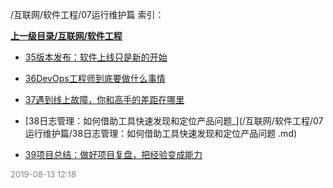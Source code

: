 /互联网/软件工程/07运行维护篇 索引：


**[上一级目录/互联网/软件工程](/互联网/软件工程/index.md)**

- [35版本发布：软件上线只是新的开始](/互联网/软件工程/07运行维护篇/35版本发布：软件上线只是新的开始.md)

- [36DevOps工程师到底要做什么事情](/互联网/软件工程/07运行维护篇/36DevOps工程师到底要做什么事情.md)

- [37遇到线上故障，你和高手的差距在哪里](/互联网/软件工程/07运行维护篇/37遇到线上故障，你和高手的差距在哪里.md)

- [38日志管理：如何借助工具快速发现和定位产品问题_](/互联网/软件工程/07运行维护篇/38日志管理：如何借助工具快速发现和定位产品问题 .md)

- [39项目总结：做好项目复盘，把经验变成能力](/互联网/软件工程/07运行维护篇/39项目总结：做好项目复盘，把经验变成能力.md)


<font size=2 color='grey'> 2019-08-13 12:18 </font>